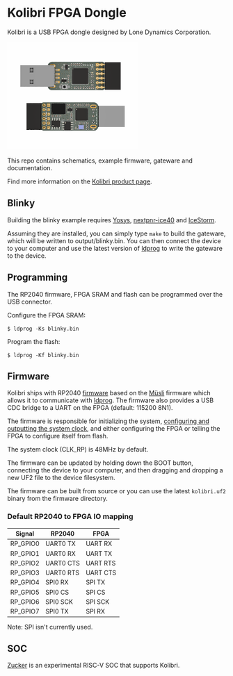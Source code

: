 # Kolibri FPGA Dongle

Kolibri is a USB FPGA dongle designed by Lone Dynamics Corporation.

![Kolibri FPGA Dongle](https://github.com/machdyne/kolibri/blob/a79fe49601e184ec470370f372922697ff4b6bc8/kolibri.png)

This repo contains schematics, example firmware, gateware and documentation.

Find more information on the [Kolibri product page](https://machdyne.com/product/kolibri-fpga-dongle/).

## Blinky 

Building the blinky example requires [Yosys](https://github.com/YosysHQ/yosys), [nextpnr-ice40](https://github.com/YosysHQ/nextpnr) and [IceStorm](https://github.com/YosysHQ/icestorm).

Assuming they are installed, you can simply type `make` to build the gateware, which will be written to output/blinky.bin. You can then connect the device to your computer and use the latest version of [ldprog](https://github.com/machdyne/ldprog) to write the gateware to the device.

## Programming

The RP2040 firmware, FPGA SRAM and flash can be programmed over the USB connector.

Configure the FPGA SRAM:

```
$ ldprog -Ks blinky.bin
```

Program the flash:

```
$ ldprog -Kf blinky.bin
```

## Firmware

Kolibri ships with RP2040 [firmware](firmware) based on the [Müsli](https://github.com/machdyne/musli) firmware which allows it to communicate with [ldprog](https://github.com/machdyne/ldprog). The firmware also provides a USB CDC bridge to a UART on the FPGA (default: 115200 8N1).

The firmware is responsible for initializing the system, [configuring and outputting the system clock](https://raspberrypi.github.io/pico-sdk-doxygen/group__hardware__clocks.html#details), and either configuring the FPGA or telling the FPGA to configure itself from flash.

The system clock (CLK\_RP) is 48MHz by default.

The firmware can be updated by holding down the BOOT button, connecting the device to your computer, and then dragging and dropping a new UF2 file to the device filesystem.

The firmware can be built from source or you can use the latest `kolibri.uf2` binary from the firmware directory.

### Default RP2040 to FPGA IO mapping

| Signal | RP2040 | FPGA |
| ------ | ------ | ---- |
| RP\_GPIO0 | UART0 TX | UART RX |
| RP\_GPIO1 | UART0 RX | UART TX |
| RP\_GPIO2 | UART0 CTS | UART RTS |
| RP\_GPIO3 | UART0 RTS | UART CTS |
| RP\_GPIO4 | SPI0 RX | SPI TX |
| RP\_GPIO5 | SPI0 CS | SPI CS |
| RP\_GPIO6 | SPI0 SCK | SPI SCK |
| RP\_GPIO7 | SPI0 TX | SPI RX |

Note: SPI isn't currently used.

## SOC

[Zucker](https://github.com/machdyne/zucker) is an experimental RISC-V SOC that supports Kolibri.
